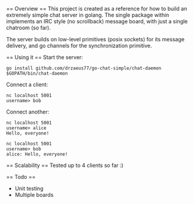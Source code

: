 == Overview ==
This project is created as a reference for how to build an extremely simple
chat server in golang. The single package within implements an IRC style (no
scrollback) message board, with just a single chatroom (so far).

The server builds on low-level primitives (posix sockets) for its message
delivery, and go channels for the synchronization primitive.

== Using it ==
Start the server:
```
go install github.com/drzaeus77/go-chat-simple/chat-daemon
$GOPATH/bin/chat-daemon
```

Connect a client:
```
nc localhost 5001
username> bob
```

Connect another:
```
nc localhost 5001
username> alice
Hello, everyone!
```

```
nc localhost 5001
username> bob
alice: Hello, everyone!
```

== Scalability ==
Tested up to 4 clients so far :)

== Todo ==
* Unit testing
* Multiple boards
